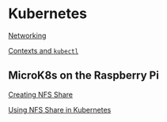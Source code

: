 # Kubernetes

[Networking](Networking.md)

[Contexts and `kubectl`](Contexts.md)

## MicroK8s on the Raspberry Pi

[Creating NFS Share](MicroK8s/nfs/Create.nd)

[Using NFS Share in Kubernetes](MicroK8s/nfs/Add.md)
